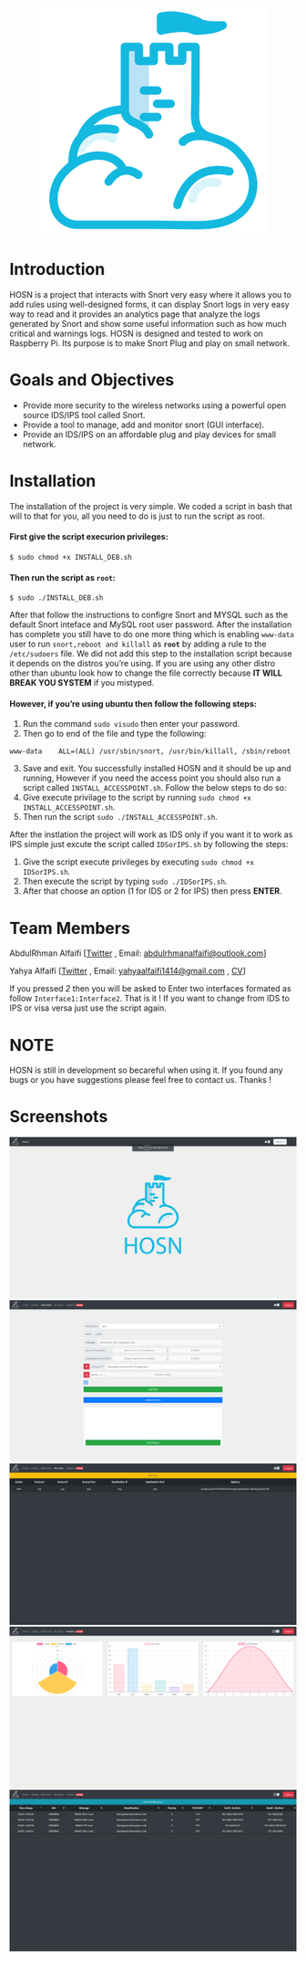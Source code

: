 <p align="center"> 
  <img src="screenshots/logoTab.png">
</p>

# Introduction
HOSN is a project that interacts with Snort very easy where it allows you to add rules using well-designed forms, it can display Snort logs in very easy way to read and it provides an analytics page that analyze the logs generated by Snort and show some useful information such as how much critical and warnings logs. HOSN is designed and tested to work on Raspberry Pi. Its purpose is to make Snort Plug and play on small network.
# Goals and Objectives
*	Provide more security to the wireless networks using a powerful open source IDS/IPS tool called Snort.
*	Provide a tool to manage, add and monitor snort (GUI interface).
*	Provide an IDS/IPS on an affordable plug and play devices for small network.
# Installation
The installation of the project is very simple. We coded a script in bash that will to that for you, all you need to do is just to run the script as root. 
#### First give the script execurion privileges:
```
$ sudo chmod +x INSTALL_DEB.sh
```
#### Then run the script as **`root`**:
```
$ sudo ./INSTALL_DEB.sh
```
After that follow the instructions to configre Snort and MYSQL such as the default Snort inteface and MySQL root user password.
After the installation has complete you still have to do one more thing which is enabling `www-data` user to run `snort,reboot and killall` as **`root`** by adding a rule to the `/etc/sudoers` file. We did not add this step to the installation script because it depends on the distros you’re using. If you are using any other distro other than ubuntu look how to change the file correctly because **IT WILL BREAK YOU SYSTEM** if you mistyped.

#### However, if you’re using ubuntu then follow the following steps:
1.  Run the command `sudo visudo` then enter your password.
2.  Then go to end of the file and type the following:
```
www-data	ALL=(ALL) /usr/sbin/snort, /usr/bin/killall, /sbin/reboot
```
3.  Save and exit.
You successfully installed HOSN and it should be up and running, However if you need the access point you should also run a script called `INSTALL_ACCESSPOINT.sh`. Follow the below steps to do so:
1.  Give execute privilage to the script by running `sudo chmod +x INSTALL_ACCESSPOINT.sh`.
2.  Then run the script `sudo ./INSTALL_ACCESSPOINT.sh`.

After the instlation the project will work as IDS only if you want it to work as IPS simple just excute the script called `IDSorIPS.sh` by following the steps:
1.  Give the script execute privileges by executing `sudo chmod +x IDSorIPS.sh`.
2.  Then execute the script by typing `sudo ./IDSorIPS.sh`.
3.  After that choose an option (1 for IDS or 2 for IPS) then press **ENTER**.

# Team Members
AbdulRhman Alfaifi
[[Twitter][1] , Email: abdulrhmanalfaifi@outlook.com]

Yahya Alfaifi
[[Twitter][2] , Email: yahyaalfaifi1414@gmail.com , [CV][3]]

If you pressed *2* then you will be asked to Enter two interfaces formated as follow `Interface1:Interface2`.
That is it ! If you want to change from IDS to IPS or visa versa just use the script again. 

# NOTE
HOSN is still in development so becareful when using it. If you found any bugs or you have suggestions please feel free to contact us. Thanks !

# Screenshots

<p align="center">
  <img src="screenshots/Home.PNG">
  <img src="screenshots/AddRules.PNG">
  <img src="screenshots/MyRules.PNG">
  <img src="screenshots/Analytics.PNG">
  <img src="screenshots/Notifications.PNG">
</p>

[1]:https://twitter.com/A__ALFAIFI
[2]:https://twitter.com/IyahyaC
[3]:http://yahyaalfaifi.com/
